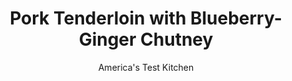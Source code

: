 ---
layout: ../../layouts/MarkdownPostLayout.astro
title: Pork Tenderloin with Blueberry-Ginger Chutney
author: America's Test Kitchen
pubDate: 2023-03-15
description: "Blueberries and pork might seem like an odd combination . . . until you try it. "
image_url: https://res.cloudinary.com/hksqkdlah/image/upload/ar_1:1,c_fill,dpr_2.0,f_auto,fl_lossy.progressive.strip_profile,g_faces:auto,q_auto:low,w_344/SFS_PorkTenderloinBlueberryGingerChutney-7_wk66gw
tags: ["Main Courses","Pork","Fruit","Weeknight"]
calories: 2518
protein: 53
carbohydrates: 32
fats: 29
fiber: 4
ingredients: ["15 ounces (3 cups), blueberries, divided","⅓ cup, packed brown sugar","¼ cup, cider vinegar","1 tablespoon, grated fresh ginger","1¾ teaspoons, table salt, divided","1¼ teaspoons, pepper, divided","2 (1-pound), pork tenderloins, trimmed","3 tablespoons, extra-virgin olive oil, divided","5 ounces (5 cups), mesclun","4 ounces (1 cup), goat cheese, crumbled","½ cup, sliced almonds, toasted"]
serves: 4
time: "45 Minutes"
instructions: ["Adjust oven rack to middle position and heat oven to 325 degrees. Combine 2 cups blueberries and sugar in large saucepan. Mash with potato masher, then bring to boil over medium-high heat. Stir in vinegar, ginger, ½ teaspoon salt, and ½ teaspoon pepper. Reduce heat to medium and simmer until thickened, about 10 minutes. Set aside to cool.","Meanwhile, pat pork dry with paper towels and sprinkle all over with 1 teaspoon salt and ½ teaspoon pepper. Heat 1 tablespoon oil in 12-inch ovensafe nonstick skillet over medium-high heat until just smoking. Add pork and cook until well browned on all sides, 6 to 8 minutes. Transfer skillet to oven and continue to cook until meat registers 135 degrees, 6 to 12 minutes longer.","Transfer pork to cutting board and let rest for 10 minutes. Whisk 2 tablespoons chutney and remaining 2 tablespoons oil, ¼ teaspoon salt, and ¼ teaspoon pepper together in large bowl. Add mesclun, goat cheese, almonds, and remaining 1 cup blueberries and toss to combine. Slice pork. Serve."]
nutrition: ["1132 mg Potassium, K","677 mg Phosphorus, P","119 mg Calcium, Ca","3 mg Iron, Fe","107 mg Magnesium, Mg","1056 mg Sodium, Na","4 mg Zinc, Zn","29 g Total lipid (fat)","15 mg Niacin","15 g Fatty acids, total monounsaturated","4 g Fatty acids, total polyunsaturated","1 mg Riboflavin","2 mg Thiamin","14 mg Vitamin C, total ascorbic acid","153 mg Cholesterol","8 g Fatty acids, total saturated","4 g Fiber, total dietary","28 µg Folate, food","29 g Sugars, total","71 µg Vitamin K (phylloquinone)","318 g Water","37 g Carbohydrate, by difference","28 µg Folate, DFE","53 g Protein","5 mg Vitamin E (alpha-tocopherol)","1 µg Vitamin B-12","1 mg Vitamin B-6","216 µg Vitamin A, RAE","32 g Carbohydrates (net)","629 kcal Energy","17 g Sugars, added","2518 calories"]
notes: "The recipe will make extra chutney; use it on sandwiches or serve with cheese. Cooled chutney can be refrigerated for up to 1 week."
---